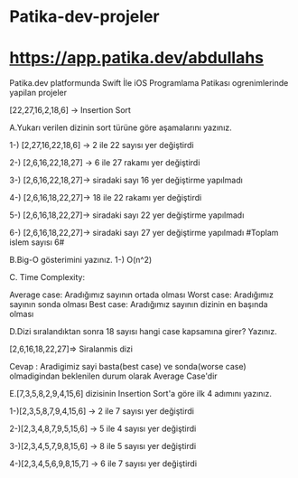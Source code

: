 # Patika-dev-projeler 
# https://app.patika.dev/abdullahs

Patika.dev platformunda Swift İle iOS Programlama Patikası ogrenimlerinde yapilan projeler 

[22,27,16,2,18,6] -> Insertion Sort

A.Yukarı verilen dizinin sort türüne göre aşamalarını yazınız. 

1-) [2,27,16,22,18,6] -> 2 ile 22 sayısı yer değiştirdi 

2-) [2,6,16,22,18,27] ->  6 ile 27 rakamı yer değiştirdi

3-) [2,6,16,22,18,27]-> siradaki sayı 16 yer değiştirme yapılmadı

4-) [2,6,16,18,22,27]->  18 ile 22 rakamı yer değiştirdi

5-) [2,6,16,18,22,27]-> siradaki sayı 22 yer değiştirme yapılmadı

6-) [2,6,16,18,22,27]-> siradaki sayı 27 yer değiştirme yapılmadı
#Toplam islem sayısı 6#

B.Big-O gösterimini yazınız.
1-) O(n^2)

C. Time Complexity: 

Average case: Aradığımız sayının ortada olması
Worst case: Aradığımız sayının sonda olması
Best case: Aradığımız sayının dizinin en başında olması


D.Dizi sıralandıktan sonra 18 sayısı hangi case kapsamına girer? Yazınız.

[2,6,16,18,22,27]=> Siralanmis dizi 

Cevap : Aradigimiz sayi basta(best case) ve sonda(worse case) olmadigindan beklenilen durum olarak Average Case'dir 

E.[7,3,5,8,2,9,4,15,6] dizisinin Insertion Sort'a göre ilk 4 adımını yazınız.

1-)[2,3,5,8,7,9,4,15,6] -> 2 ile 7 sayısı yer değiştirdi 

2-)[2,3,4,8,7,9,5,15,6] -> 5 ile 4 sayısı yer değiştirdi

3-)[2,3,4,5,7,9,8,15,6] -> 8 ile 5 sayısı yer değiştirdi

4-)[2,3,4,5,6,9,8,15,7] -> 6 ile 7 sayısı yer değiştirdi













